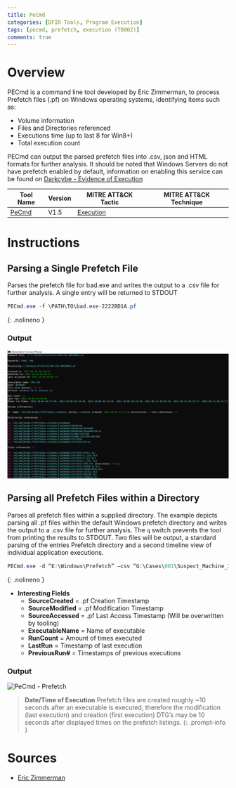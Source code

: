 ```yaml
---
title: PeCmd
categories: [DFIR Tools, Program Execution]
tags: [pecmd, prefetch, execution (T0002)]
comments: true
---
```


# Overview
PECmd is a command line tool developed by Eric Zimmerman, to process Prefetch files (.pf) on Windows operating systems, identifying items such as:

- Volume information
- Files and Directories referenced
- Executions time (up to last 8 for Win8+)
- Total execution count

PECmd can output the parsed prefetch files into .csv, json and HTML formats for further analysis. It should be noted that Windows Servers do not have prefetch enabled by default, information on enabling this service can be found on [Darkcybe - Evidence of Execution](https://darkcybe.github.io/posts/DFIR_Evidence_of_Execution/#prefetch)

| Tool Name | Version | MITRE ATT&CK Tactic | MITRE ATT&CK Technique |
| --------- | ------- | ------------------- | ---------------------- |
| [PeCmd](https://ericzimmerman.github.io/#!index.md) | V1.5 | [Execution](https://attack.mitre.org/tactics/TA0002/) | 

# Instructions

## Parsing a Single Prefetch File
Parses the prefetch file for bad.exe and writes the output to a .csv file for further analysis. A single entry will be returned to STDOUT

```powershell
PECmd.exe -f \PATH\TO\bad.exe-2222BD1A.pf
```
{: .nolineno }

### Output

![PeCmd - Single Prefetch](/assets/img/posts/DFIR/DFIR_TOOLS/PeCmd_Single.png "PeCmd - Single Prefetch")

## Parsing all Prefetch Files within a Directory
Parses all prefetch files within a supplied directory. The example depicts parsing all .pf files within the default Windows prefetch directory and writes the output to a .csv file for further analysis. The `q` switch prevents the tool from printing the results to STDOUT. Two files will be output, a standard parsing of the entries Prefetch directory and a second timeline view of individual application executions.

```powershell
PECmd.exe -d “E:\Windows\Prefetch” –csv “G:\Cases\001\Suspect_Machine_1\Prefetch_all.csv -q
```
{: .nolineno }

- **Interesting Fields**
  - **SourceCreated** = .pf Creation Timestamp
  - **SourceModified** = .pf Modification Timestamp
  - **SourceAccessed** = .pf Last Access Timestamp (Will be overwritten by tooling)
  - **ExecutableName** = Name of executable
  - **RunCount** = Amount of times executed
  - **LastRun** = Timestamp of last execution
  - **PreviousRun#** = Timestamps of previous executions

### Output

![PeCmd - Prefetch](/darkcybe.github.io/assets/img/posts/DFIR/DFIR_TOOLS/PeCmd_Prefetch_CSV.png "PeCmd - Prefetch")

>**Date/Time of Execution**
> Prefetch files are created roughly ~10 seconds after an executable is executed, therefore the modification (last 
> execution) and creation (first execution) DTG’s may be 10 seconds after displayed times on the prefetch listings.
{: .prompt-info }

# Sources
- [Eric Zimmerman](https://ericzimmerman.github.io/#!documentation.md)